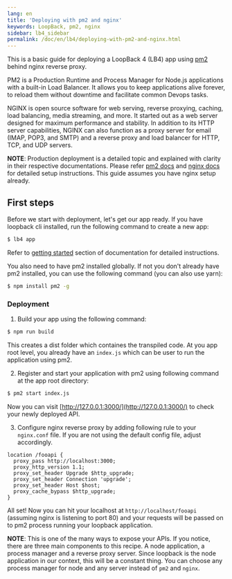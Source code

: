 ```yaml
---
lang: en
title: 'Deploying with pm2 and nginx'
keywords: LoopBack, pm2, nginx
sidebar: lb4_sidebar
permalink: /doc/en/lb4/deploying-with-pm2-and-nginx.html
---
```


This is a basic guide for deploying a LoopBack 4 (LB4) app using
[pm2](https://www.npmjs.com/package/pm2) behind nginx reverse proxy.

PM2 is a Production Runtime and Process Manager for Node.js applications with a
built-in Load Balancer. It allows you to keep applications alive forever, to
reload them without downtime and facilitate common Devops tasks.

NGINX is open source software for web serving, reverse proxying, caching, load
balancing, media streaming, and more. It started out as a web server designed
for maximum performance and stability. In addition to its HTTP server
capabilities, NGINX can also function as a proxy server for email (IMAP, POP3,
and SMTP) and a reverse proxy and load balancer for HTTP, TCP, and UDP servers.

**NOTE**: Production deployment is a detailed topic and explained with clarity
in their respective documentations. Please refer [pm2 docs](https://pm2.io/doc/)
and
[nginx docs](https://docs.nginx.com/nginx/admin-guide/installing-nginx/installing-nginx-open-source/)
for detailed setup instructions. This guide assumes you have nginx setup
already.

## First steps

Before we start with deployment, let's get our app ready. If you have loopback
cli installed, run the following command to create a new app:

```sh
$ lb4 app
```

Refer to
[getting started](https://loopback.io/doc/en/lb4/Getting-started.html#create-a-new-project)
section of documentation for detailed instructions.

You also need to have pm2 installed globally. If not you don't already have pm2
installed, you can use the following command (you can also use yarn):

```sh
$ npm install pm2 -g
```

### Deployment

1.  Build your app using the following command:

```sh
$ npm run build
```

This creates a dist folder which containes the transpiled code. At you app root
level, you already have an `index.js` which can be user to run the application
using pm2.

2. Register and start your application with pm2 using following command at the
   app root directory:

```sh
$ pm2 start index.js
```

Now you can visit [http://127.0.0.1:3000/](http://127.0.0.1:3000/) to check your
newly deployed API.

3. Configure nginx reverse proxy by adding following rule to your `nginx.conf`
   file. If you are not using the default config file, adjust accordingly.

```
location /fooapi {
  proxy_pass http://localhost:3000;
  proxy_http_version 1.1;
  proxy_set_header Upgrade $http_upgrade;
  proxy_set_header Connection 'upgrade';
  proxy_set_header Host $host;
  proxy_cache_bypass $http_upgrade;
}
```

All set! Now you can hit your localhost at `http://localhost/fooapi` (assuming
nginx is listening to port 80) and your requests will be passed on to pm2
process running your loopback application.

**NOTE**: This is one of the many ways to expose your APIs. If you notice, there
are three main components to this recipe. A node application, a process manager
and a reverse proxy server. Since loopback is the node application in our
context, this will be a constant thing. You can choose any process manager for
node and any server instead of `pm2` and `nginx`.
